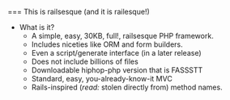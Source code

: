 === This is railsesque (and it is railesque!)

- What is it?
  - A simple, easy, 30KB, full!, railsesque PHP framework.
  - Includes niceties like ORM and form builders.
  - Even a script/generate interface (in a later release)
  - Does not include billions of files
  - Downloadable hiphop-php version that is FASSSTT
  - Standard, easy, you-already-know-it MVC
  - Rails-inspired (_read:_ stolen directly from) method names.